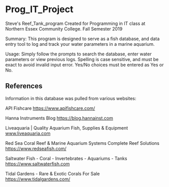 # Prog_IT_Project
Steve's Reef_Tank_program
Created for Programming in IT class at Northern Essex Community College.
Fall Semester 2019

Summary:
This program is designed to serve as a fish database, and data entry tool to log and track your water parameters in a marine aquarium.

Usage:
Simply follow the prompts to search the database, enter water parameters or view previous logs.
Spelling is case sensitive, and must be exact to avoid invalid input error.
Yes/No choices must be entered as Yes or No.


References
--------------------
Information in this database was pulled from various websites:

API Fishcare
https://www.apifishcare.com/

Hanna Instruments Blog
https://blog.hannainst.com

Liveaquaria | Quality Aquarium Fish, Supplies & Equipment
www.liveaquaria.com

Red Sea Coral Reef & Marine Aquarium Systems Complete Reef Solutions
https://www.redseafish.com/

Saltwater Fish - Coral - Invertebrates - Aquariums - Tanks
https://www.saltwaterfish.com

Tidal Gardens - Rare & Exotic Corals For Sale
https://www.tidalgardens.com/



